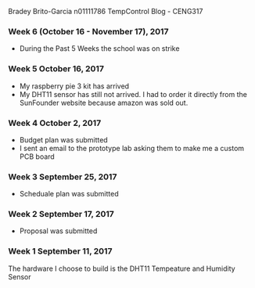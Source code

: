 Bradey Brito-Garcia n01111786
TempControl Blog - CENG317


### Week 6 (October 16 - November 17), 2017

* During the Past 5 Weeks the school was on strike

### Week 5 October 16, 2017

* My raspberry pie 3 kit has arrived 
* My DHT11 sensor has still not arrived. I had to order it directly from the SunFounder website because amazon was sold out.

### Week 4 October 2, 2017

* Budget plan was submitted
* I sent an email to the prototype lab asking them to make me a custom PCB board

### Week 3 September 25, 2017

* Scheduale plan was submitted

### Week 2 September 17, 2017 

* Proposal was submitted 


### Week 1 September 11, 2017

The hardware I choose to build is the DHT11 Tempeature and Humidity Sensor
